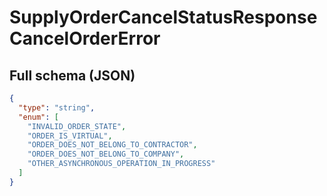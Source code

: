 # SupplyOrderCancelStatusResponseCancelOrderError

## Full schema (JSON)
```json
{
  "type": "string",
  "enum": [
    "INVALID_ORDER_STATE",
    "ORDER_IS_VIRTUAL",
    "ORDER_DOES_NOT_BELONG_TO_CONTRACTOR",
    "ORDER_DOES_NOT_BELONG_TO_COMPANY",
    "OTHER_ASYNCHRONOUS_OPERATION_IN_PROGRESS"
  ]
}
```
